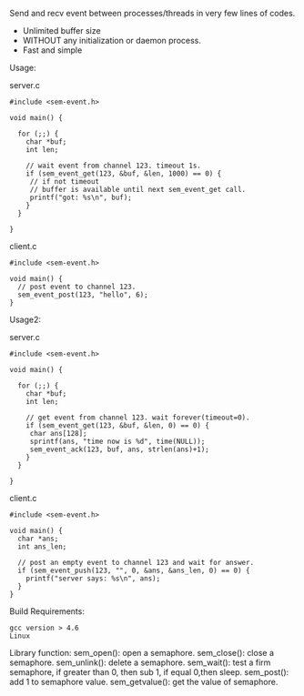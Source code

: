 Send and recv event between processes/threads in very few lines of codes.

  * Unlimited buffer size 
  * WITHOUT any initialization or daemon process.
  * Fast and simple

Usage:

server.c

    #include <sem-event.h>
    
    void main() {
      
      for (;;) {
        char *buf;
        int len;
         
        // wait event from channel 123. timeout 1s.
        if (sem_event_get(123, &buf, &len, 1000) == 0) {
         // if not timeout
         // buffer is available until next sem_event_get call.
         printf("got: %s\n", buf);
        }
      }
      
    }

client.c

    #include <sem-event.h>
    
    void main() {
      // post event to channel 123.
      sem_event_post(123, "hello", 6);
    }

Usage2:

server.c

    #include <sem-event.h>
    
    void main() {
      
      for (;;) {
        char *buf;
        int len;
        
        // get event from channel 123. wait forever(timeout=0).
        if (sem_event_get(123, &buf, &len, 0) == 0) {
         char ans[128];
         sprintf(ans, "time now is %d", time(NULL));
         sem_event_ack(123, buf, ans, strlen(ans)+1);
        }
      }
      
    }
  
client.c

    #include <sem-event.h>
    
    void main() {
      char *ans;
      int ans_len;
      
      // post an empty event to channel 123 and wait for answer.
      if (sem_event_push(123, "", 0, &ans, &ans_len, 0) == 0) {
        printf("server says: %s\n", ans);
      }
    }


Build Requirements:

    gcc version > 4.6
    Linux
    
Library function:
    sem_open(): open a semaphore.
    sem_close(): close a semaphore.
    sem_unlink(): delete a semaphore.
    sem_wait(): test a firm semaphore, if greater than 0, then sub 1, if equal 0,then sleep.
    sem_post(): add 1 to semaphore value.
    sem_getvalue(): get the value of semaphore.
    
